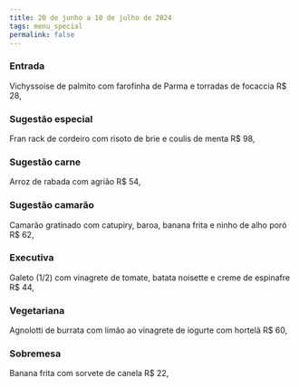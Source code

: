 ```yaml
---
title: 20 de junho a 10 de julho de 2024
tags: menu_special
permalink: false
---
```

### E﻿ntrada

Vichyssoise de palmito com farofinha de Parma e torradas de focaccia R$ 28,

### Sugestão especial

F﻿ran rack de cordeiro com risoto de brie e coulis de  menta R$ 98,

### Sugestão carne

Arroz de rabada com agrião R$ 54,

### Sugestão camarão

Camarão gratinado com catupiry, baroa, banana frita e ninho de alho poró R$ 62,

### Executiva

Galeto (1/2) com vinagrete de tomate, batata noisette e creme de espinafre R$ 44,

### **Vegetariana**

Agnolotti de burrata com limão ao vinagrete de iogurte com hortelã R$ 60,

### Sobremesa

Banana frita com sorvete de canela R$ 22,